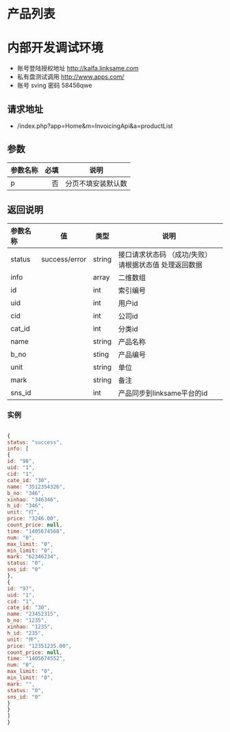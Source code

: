 # 产品列表

# 内部开发调试环境

* 账号登陆授权地址  http://kaifa.linksame.com
* 私有盘测试调用   http://www.apps.com/
* 账号 sving 密码 58456qwe

## 请求地址
*  /index.php?app=Home&m=InvoicingApi&a=productList

## 参数

| 参数名称      |    必填 | 说明  |
| :-------- | --------:| :--: |
| p  | 否 |  分页不填安装默认数   |

## 返回说明

| 参数名称  |      值|  类型     |说明     |
| :--------  |  ------- | ------| -------- |
|status     |success/error| string| 接口请求状态码  （成功/失败） 请根据状态值  处理返回数据|
|info       |             | array | 二维数组 |
|id| | int | 索引编号 |
|uid| | int | 用户id |
|cid| | int | 公司id |
|cat_id| | int | 分类id |
|name| | string| 产品名称 |
|b_no| | sting | 产品编号 |
|unit| | string | 单位 |
|mark| | string | 备注 |
|sns_id| | int | 产品同步到linksame平台的id |




### 实例

``` javascript

{
status: "success",
info: [
{
id: "98",
uid: "1",
cid: "1",
cate_id: "30",
name: "3512354326",
b_no: "346",
xinhao: "346346",
h_id: "346",
unit: "打",
price: "3246.00",
count_price: null,
time: "1405674568",
num: "0",
max_limit: "0",
min_limit: "0",
mark: "62346234",
status: "0",
sns_id: "0"
},
{
id: "97",
uid: "1",
cid: "1",
cate_id: "30",
name: "23452315",
b_no: "1235",
xinhao: "1235",
h_id: "235",
unit: "件",
price: "12351235.00",
count_price: null,
time: "1405674552",
num: "0",
max_limit: "0",
min_limit: "0",
mark: "",
status: "0",
sns_id: "0"
}
}
]
}
